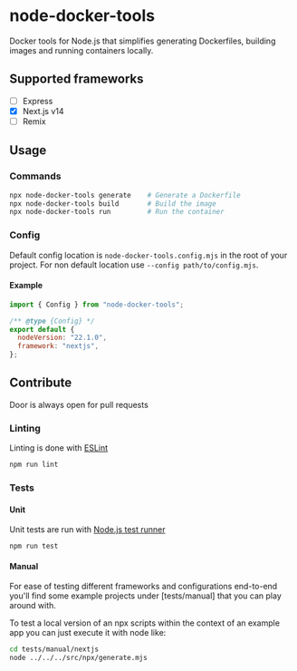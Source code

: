 # node-docker-tools

Docker tools for Node.js that simplifies generating Dockerfiles, building images and running containers locally.

## Supported frameworks

- [ ] Express
- [x] Next.js v14
- [ ] Remix

## Usage

### Commands

```sh
npx node-docker-tools generate    # Generate a Dockerfile
npx node-docker-tools build       # Build the image
npx node-docker-tools run         # Run the container
```

### Config

Default config location is `node-docker-tools.config.mjs` in the root of your project. For non default location use `--config path/to/config.mjs`.

#### Example

```js
import { Config } from "node-docker-tools";

/** @type {Config} */
export default {
  nodeVersion: "22.1.0",
  framework: "nextjs",
};
```

## Contribute

Door is always open for pull requests

### Linting

Linting is done with [ESLint](https://eslint.org)

```sh
npm run lint
```

### Tests

#### Unit

Unit tests are run with [Node.js test runner](https://nodejs.org/api/test.html)

```
npm run test
```

#### Manual

For ease of testing different frameworks and configurations end-to-end you'll find some example projects under [tests/manual] that you can play around with.

To test a local version of an npx scripts within the context of an example app you can just execute it with node like:

```sh
cd tests/manual/nextjs
node ../../../src/npx/generate.mjs
```
